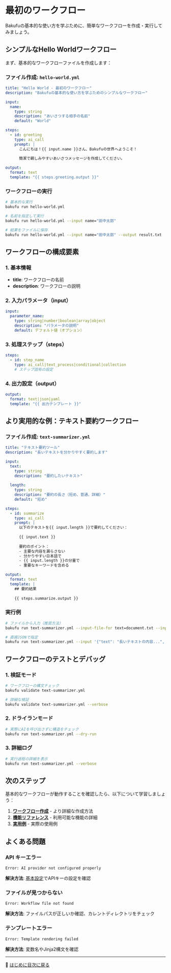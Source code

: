 # 最初のワークフロー

Bakufuの基本的な使い方を学ぶために、簡単なワークフローを作成・実行してみましょう。

## シンプルなHello Worldワークフロー

まず、基本的なワークフローファイルを作成します：

### ファイル作成: `hello-world.yml`

```yaml
title: "Hello World - 最初のワークフロー"
description: "Bakufuの基本的な使い方を学ぶためのシンプルなワークフロー"

input:
  name:
    type: string
    description: "あいさつする相手の名前"
    default: "World"

steps:
  - id: greeting
    type: ai_call
    prompt: |
      こんにちは！{{ input.name }}さん、Bakufuの世界へようこそ！
      
      簡潔で親しみやすいあいさつメッセージを作成してください。

output:
  format: text
  template: "{{ steps.greeting.output }}"
```

### ワークフローの実行

```bash
# 基本的な実行
bakufu run hello-world.yml

# 名前を指定して実行
bakufu run hello-world.yml --input name="田中太郎"

# 結果をファイルに保存
bakufu run hello-world.yml --input name="田中太郎" --output result.txt
```

## ワークフローの構成要素

### 1. 基本情報
- **title**: ワークフローの名前
- **description**: ワークフローの説明

### 2. 入力パラメータ（input）
```yaml
input:
  parameter_name:
    type: string|number|boolean|array|object
    description: "パラメータの説明"
    default: デフォルト値（オプション）
```

### 3. 処理ステップ（steps）
```yaml
steps:
  - id: step_name
    type: ai_call|text_process|conditional|collection
    # ステップ固有の設定
```

### 4. 出力設定（output）
```yaml
output:
  format: text|json|yaml
  template: "{{ 出力テンプレート }}"
```

## より実用的な例：テキスト要約ワークフロー

### ファイル作成: `text-summarizer.yml`

```yaml
title: "テキスト要約ツール"
description: "長いテキストを分かりやすく要約します"

input:
  text:
    type: string
    description: "要約したいテキスト"
  
  length:
    type: string
    description: "要約の長さ（短め、普通、詳細）"
    default: "短め"

steps:
  - id: summarize
    type: ai_call
    prompt: |
      以下のテキストを{{ input.length }}で要約してください：
      
      {{ input.text }}
      
      要約のポイント：
      - 主要な内容を漏らさない
      - 分かりやすい日本語で
      - {{ input.length }}の分量で
      - 重要なキーワードを含める

output:
  format: text
  template: |
    ## 要約結果
    
    {{ steps.summarize.output }}
```

### 実行例

```bash
# ファイルから入力（推奨方法）
bakufu run text-summarizer.yml --input-file-for text=document.txt --input '{"length": "詳細"}'

# 直接JSONで指定
bakufu run text-summarizer.yml --input '{"text": "長いテキストの内容...", "length": "簡潔"}'
```

## ワークフローのテストとデバッグ

### 1. 検証モード
```bash
# ワークフローの構文チェック
bakufu validate text-summarizer.yml

# 詳細な検証
bakufu validate text-summarizer.yml --verbose
```

### 2. ドライランモード
```bash
# 実際にAIを呼び出さずに構造をチェック
bakufu run text-summarizer.yml --dry-run
```

### 3. 詳細ログ
```bash
# 実行過程の詳細を表示
bakufu run text-summarizer.yml --verbose
```

## 次のステップ

基本的なワークフローが動作することを確認したら、以下について学習しましょう：

1. **[ワークフロー作成](../02-user-guide/workflow-creation.md)** - より詳細な作成方法
2. **[機能リファレンス](../03-features/README.md)** - 利用可能な機能の詳細
3. **[実用例](../06-examples/README.md)** - 実際の使用例

## よくある問題

### API キーエラー
```
Error: AI provider not configured properly
```
**解決方法**: [基本設定](configuration.md)でAPIキーの設定を確認

### ファイルが見つからない
```
Error: Workflow file not found
```
**解決方法**: ファイルパスが正しいか確認、カレントディレクトリをチェック

### テンプレートエラー
```
Error: Template rendering failed
```
**解決方法**: 変数名やJinja2構文を確認

---

📖 [はじめに目次に戻る](README.md)